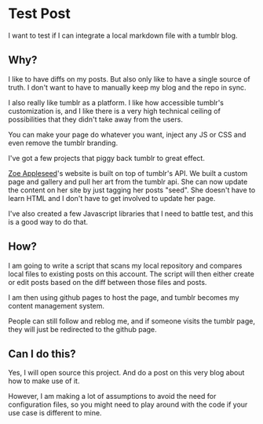 Test Post
=========

I want to test if I can integrate a local markdown file
with a tumblr blog.

Why?
----

I like to have diffs on my posts.  But also only like to have a single
source of truth.  I don't want to have to manually keep my blog and
the repo in sync.

I also really like tumblr as a platform.  I like how accessible tumblr's customization
is, and I like there is a very high technical ceiling of possibilities that they didn't take
away from the users.

You can make your page do whatever you want, inject any JS or CSS and even remove the tumblr branding.

I've got a few projects that piggy back tumblr to great effect.

[Zoe Appleseed](http://zoeappleseed.com)'s website is built on top of tumblr's API.  We built 
a custom page and gallery and pull her art from the tumblr api.  She can now update the content on
her site by just tagging her posts "seed".  She doesn't have to learn HTML and I don't have to get involved to update her page.

I've also created a few Javascript libraries that I need to battle test, and this is a good way to do that.

How?
----

I am going to write a script that scans my local repository and compares local files to existing posts
on this account.  The script will then either create or edit posts based on the diff between those files and posts.

I am then using github pages to host the page, and tumblr becomes my content management system.

People can still follow and reblog me, and if someone visits the tumblr page, they will just be redirected to the github page.

Can I do this?
--------------

Yes, I will open source this project.  And do a post on this very blog about how to make use of it.

However, I am making a lot of assumptions to avoid the need for configuration files, so you might need to 
play around with the code if your use case is different to mine.